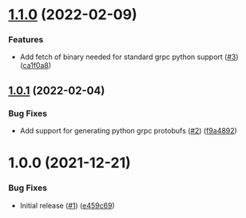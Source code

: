 # [1.1.0](https://github.com/Unsupervisedcom/action-buf-generate/compare/v1.0.1...v1.1.0) (2022-02-09)


### Features

* Add fetch of binary needed for standard grpc python support ([#3](https://github.com/Unsupervisedcom/action-buf-generate/issues/3)) ([ca1f0a8](https://github.com/Unsupervisedcom/action-buf-generate/commit/ca1f0a8f637e7fa142d6f638eb44d8a6dbb23209))

## [1.0.1](https://github.com/Unsupervisedcom/action-buf-generate/compare/v1.0.0...v1.0.1) (2022-02-04)


### Bug Fixes

* Add support for generating python grpc protobufs ([#2](https://github.com/Unsupervisedcom/action-buf-generate/issues/2)) ([f9a4892](https://github.com/Unsupervisedcom/action-buf-generate/commit/f9a4892a8ebdd8c685653a2db3e244bb2d64ea89))

# 1.0.0 (2021-12-21)


### Bug Fixes

* Initial release ([#1](https://github.com/Unsupervisedcom/action-buf-generate/issues/1)) ([e459c69](https://github.com/Unsupervisedcom/action-buf-generate/commit/e459c693f158987cda354ac85f6c45219fe4e370))
